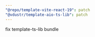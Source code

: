 ```yaml
---
"@repo/template-vite-react-19": patch
"@vdustr/template-aio-ts-lib": patch
---
```


fix template-ts-lib bundle
